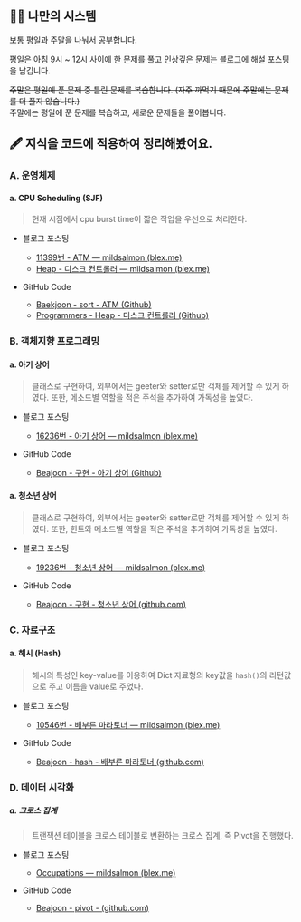 ## 🏋️‍♂️ 나만의 시스템

보통 평일과 주말을 나눠서 공부합니다.

평일은 아침 9시 ~ 12시 사이에 한 문제를 풀고 인상깊은 문제는 [블로그](https://blex.me/@mildsalmon/%EC%95%8C%EA%B3%A0%EB%A6%AC%EC%A6%98-%EC%9E%90%EB%A3%8C%EA%B5%AC%EC%A1%B0%EC%97%90-%EB%8C%80%ED%95%B4-%EA%B3%B5%EB%B6%80%ED%95%B4%EB%B3%B4%EC%9E%90)에 해설 포스팅을 남깁니다.

~~주말은 평일에 푼 문제 중 틀린 문제를 복습합니다. (자주 까먹기 때문에 주말에는 문제를 더 풀지 않습니다.)~~  
주말에는 평일에 푼 문제를 복습하고, 새로운 문제들을 풀어봅니다.


## 🖋 지식을 코드에 적용하여 정리해봤어요.

### A. 운영체제

#### a. CPU Scheduling (SJF)

> 현재 시점에서 cpu burst time이 짧은 작업을 우선으로 처리한다.

- 블로그 포스팅

    - [11399번 - ATM — mildsalmon (blex.me)](https://blex.me/@mildsalmon/11399%EB%B2%88-atm)
    - [Heap - 디스크 컨트롤러 — mildsalmon (blex.me)](https://blex.me/@mildsalmon/heap-%EB%94%94%EC%8A%A4%ED%81%AC-%EC%BB%A8%ED%8A%B8%EB%A1%A4%EB%9F%AC)

- GitHub Code

    - [Baekjoon - sort - ATM (Github)](https://github.com/mildsalmon/CodingTest-Study/commit/ad8ea9e4cfbecaff44884b85da72221c2acd7b90#diff-f70a24eb102c486bd68b329c4fc0d9c6cdf9e712426fceb10d80ad792c45a0d6)
    - [Programmers - Heap - 디스크 컨트롤러 (Github)](https://github.com/mildsalmon/CodingTest-Study/commits/master/1_PS/3_programmers/Level%203/Heap/%EB%94%94%EC%8A%A4%ED%81%AC%20%EC%BB%A8%ED%8A%B8%EB%A1%A4%EB%9F%AC.py)

### B. 객체지향 프로그래밍

#### a. 아기 상어

> 클래스로 구현하여, 외부에서는 geeter와 setter로만 객체를 제어할 수 있게 하였다. 또한, 메소드별 역할을 적은 주석을 추가하여 가독성을 높였다.

- 블로그 포스팅

    - [16236번 - 아기 상어 — mildsalmon (blex.me)](https://blex.me/@mildsalmon/chap-19-%EC%82%BC%EC%84%B1%EC%A0%84%EC%9E%90-%EA%B8%B0%EC%B6%9C%EB%AC%B8%EC%A0%9C-q46-%EC%95%84%EA%B8%B0-%EC%83%81%EC%96%B4)

- GitHub Code

    - [Beajoon - 구현 - 아기 상어 (Github)](https://github.com/mildsalmon/CodingTest-Study/commits/master/1.%20PS/1.%20%EC%9D%B4%EA%B2%83%EC%9D%B4%20%EC%BD%94%EB%94%A9%20%ED%85%8C%EC%8A%A4%ED%8A%B8%EB%8B%A4%20with%20%ED%8C%8C%EC%9D%B4%EC%8D%AC/Ch19/Q46_%EC%95%84%EA%B8%B0%20%EC%83%81%EC%96%B4.py)

#### a. 청소년 상어

> 클래스로 구현하여, 외부에서는 geeter와 setter로만 객체를 제어할 수 있게 하였다. 또한, 힌트와 메소드별 역할을 적은 주석을 추가하여 가독성을 높였다.

- 블로그 포스팅

    - [19236번 - 청소년 상어 — mildsalmon (blex.me)](https://blex.me/@mildsalmon/chap-19-%EC%82%BC%EC%84%B1%EC%A0%84%EC%9E%90-%EA%B8%B0%EC%B6%9C%EB%AC%B8%EC%A0%9C-q47-%EC%B2%AD%EC%86%8C%EB%85%84-%EC%83%81%EC%96%B4)

- GitHub Code

    - [Beajoon - 구현 - 청소년 상어 (github.com)](https://github.com/mildsalmon/CodingTest-Study/commits/master/1.%20PS/1.%20%EC%9D%B4%EA%B2%83%EC%9D%B4%20%EC%BD%94%EB%94%A9%20%ED%85%8C%EC%8A%A4%ED%8A%B8%EB%8B%A4%20with%20%ED%8C%8C%EC%9D%B4%EC%8D%AC/Ch19/Q47_%EC%B2%AD%EC%86%8C%EB%85%84%20%EC%83%81%EC%96%B4.py)

### C. 자료구조

#### a. 해시 (Hash)

> 해시의 특성인 key-value를 이용하여 Dict 자료형의 key값을 `hash()`의 리턴값으로 주고 이름을 value로 주었다.

- 블로그 포스팅

    - [10546번 - 배부른 마라토너 — mildsalmon (blex.me)](https://blex.me/@mildsalmon/10546%EB%B2%88-%EB%B0%B0%EB%B6%80%EB%A5%B8-%EB%A7%88%EB%9D%BC%ED%86%A0%EB%84%88)

- GitHub Code

    - [Beajoon - hash - 배부른 마라토너 (github.com)](https://github.com/mildsalmon/CodingTest-Study/commits/master/1.%20PS/2.%20%EB%B0%B1%EC%A4%80/2.%20%EC%8B%A4%EB%B2%84/4/10546.py)

### D. 데이터 시각화

##### a. 크로스 집계

> 트랜잭션 테이블을 크로스 테이블로 변환하는 크로스 집계, 즉 Pivot을 진행했다.

- 블로그 포스팅

    - [Occupations — mildsalmon (blex.me)](https://blex.me/@mildsalmon/occupations)

- GitHub Code

    - [Beajoon - pivot -  (github.com)](https://github.com/mildsalmon/CodingTest-Study/commits/master/2.%20SQL/2.%20HackerRank/2.%20Medium/Occupations.sql)
